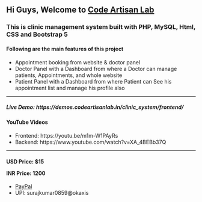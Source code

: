 <h2>Hi Guys, Welcome to <a href="https://youtube.com/codeartisanlab">Code Artisan Lab</a></h2>
<h3>This is clinic management system built with PHP, MySQL, Html, CSS and Bootstrap 5</h3>
<h4>Following are the main features of this project</h4>
<ul>
    <li>Appointment booking from website & doctor panel</li>
    <li>Doctor Panel with a Dashboard from where a Doctor can manage patients, Appointments, and whole website</li>
    <li>Patient Panel with a Dashboard from where Patient can See his appointment list and manage his profile also</li>
</ul>
<hr/>
<h5>Live Demo: https://demos.codeartisanlab.in/clinic_system/frontend/</h5>
<h4>YouTube Videos</h4>
<ul>
    <li>Frontend: https://youtu.be/m1m-W1PAyRs</li>
    <li>Backend: https://www.youtube.com/watch?v=XA_4BEBb37Q</li>
</ul>
<hr/>
<h4>
    <p>USD Price: $15</p>
    <p>INR Price: 1200</p>
</h4>
</hr>
<ul>
    <li><a href="https://paypal.me/codeartisanlab">PayPal</a></li>
    <li>UPI: surajkumar0859@okaxis</li>
</ul>

